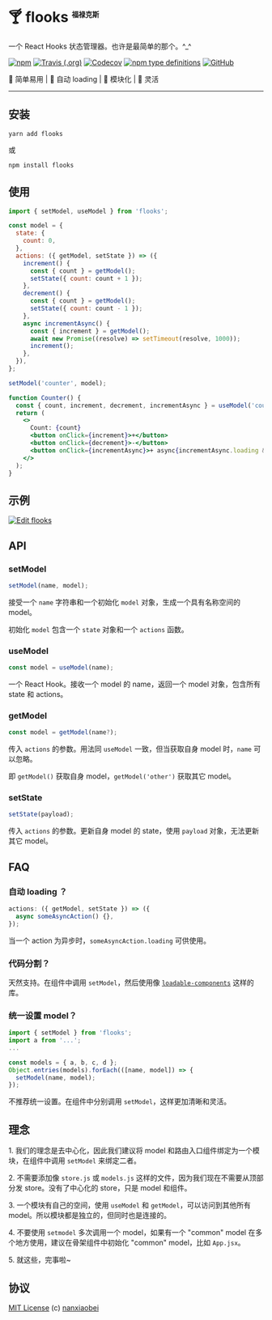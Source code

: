 # 🍸 flooks <sup><sup><sub><sub>福禄克斯</sub></sub></sup></sup>

一个 React Hooks 状态管理器。也许是最简单的那个。^\_^

[![npm](https://img.shields.io/npm/v/flooks?style=flat-square)](https://www.npmjs.com/package/flooks)
[![Travis (.org)](https://img.shields.io/travis/nanxiaobei/flooks?style=flat-square)](https://travis-ci.org/nanxiaobei/flooks)
[![Codecov](https://img.shields.io/codecov/c/github/nanxiaobei/flooks?style=flat-square)](https://codecov.io/gh/nanxiaobei/flooks)
[![npm type definitions](https://img.shields.io/npm/types/typescript?style=flat-square)](https://github.com/nanxiaobei/flooks/blob/master/src/index.ts)
[![GitHub](https://img.shields.io/github/license/nanxiaobei/flooks?style=flat-square)](https://github.com/nanxiaobei/flooks/blob/master/LICENSE)

🍰 简单易用 | 🍭 自动 loading | 🍕 模块化 | 🥂 灵活

---

## 安装

```shell
yarn add flooks
```

或

```shell
npm install flooks
```

## 使用

```jsx harmony
import { setModel, useModel } from 'flooks';

const model = {
  state: {
    count: 0,
  },
  actions: ({ getModel, setState }) => ({
    increment() {
      const { count } = getModel();
      setState({ count: count + 1 });
    },
    decrement() {
      const { count } = getModel();
      setState({ count: count - 1 });
    },
    async incrementAsync() {
      const { increment } = getModel();
      await new Promise((resolve) => setTimeout(resolve, 1000));
      increment();
    },
  }),
};

setModel('counter', model);

function Counter() {
  const { count, increment, decrement, incrementAsync } = useModel('counter');
  return (
    <>
      Count: {count}
      <button onClick={increment}>+</button>
      <button onClick={decrement}>-</button>
      <button onClick={incrementAsync}>+ async{incrementAsync.loading && '...'}</button>
    </>
  );
}
```

## 示例

[![Edit flooks](https://codesandbox.io/static/img/play-codesandbox.svg)](https://codesandbox.io/s/flooks-gqye5)

## API

### setModel

```js
setModel(name, model);
```

接受一个 `name` 字符串和一个初始化 `model` 对象，生成一个具有名称空间的 model。

初始化 `model` 包含一个 `state` 对象和一个 `actions` 函数。

### useModel

```js
const model = useModel(name);
```

一个 React Hook。接收一个 model 的 name，返回一个 model 对象，包含所有 state 和 actions。

### getModel

```js
const model = getModel(name?);
```

传入 `actions` 的参数。用法同 `useModel` 一致，但当获取自身 model 时，`name` 可以忽略。

即 `getModel()` 获取自身 model，`getModel('other')` 获取其它 model。

### setState

```js
setState(payload);
```

传入 `actions` 的参数。更新自身 model 的 state，使用 `payload` 对象，无法更新其它 model。

## FAQ

### 自动 loading ？

```js
actions: ({ getModel, setState }) => ({
  async someAsyncAction() {},
});
```

当一个 action 为异步时，`someAsyncAction.loading` 可供使用。

### 代码分割？

天然支持。在组件中调用 `setModel`，然后使用像 [`loadable-components`](https://github.com/smooth-code/loadable-components) 这样的库。

### 统一设置 model？

```js
import { setModel } from 'flooks';
import a from '...';
...

const models = { a, b, c, d };
Object.entries(models).forEach(([name, model]) => {
  setModel(name, model);
});
```

不推荐统一设置。在组件中分别调用 `setModel`，这样更加清晰和灵活。

## 理念

1\. 我们的理念是去中心化，因此我们建议将 model 和路由入口组件绑定为一个模块，在组件中调用 `setModel` 来绑定二者。

2\. 不需要添加像 `store.js` 或 `models.js` 这样的文件，因为我们现在不需要从顶部分发 store。没有了中心化的 store，只是 model 和组件。

3\. 一个模块有自己的空间，使用 `useModel` 和 `getModel`，可以访问到其他所有 model。所以模块都是独立的，但同时也是连接的。

4\. 不要使用 `setmodel` 多次调用一个 model，如果有一个 "common" model 在多个地方使用，建议在骨架组件中初始化 "common" model，比如 `App.jsx`。

5\. 就这些，完事啦~

## 协议

[MIT License](https://github.com/nanxiaobei/flooks/blob/master/LICENSE) (c) [nanxiaobei](https://mrlee.me/)
